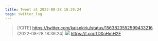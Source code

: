 ```yaml
---
title: Tweet at 2022-08-28 18:39:24
tags: twitter_log
---
```


> [!CITE] https://twitter.com/kaisekiriu/status/1563823552599433216 (2022-08-28 18:39:24)
> ![](https://twitter.com/kaisekiriu/status/1563823552599433216)
> https://t.co/rtDXoHmH2F
